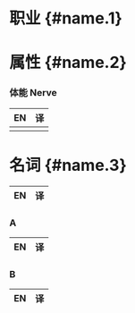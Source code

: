 # 职业 {#name.1}

# 属性 {#name.2}

### 体能 Nerve
|EN|译|
|:-:|:-:|
|||

###
###

# 名词 {#name.3}
|EN|译|
|:-:|:-:|

### A
|EN|译|
|:-:|:-:|

### B
|EN|译|
|:-:|:-:|